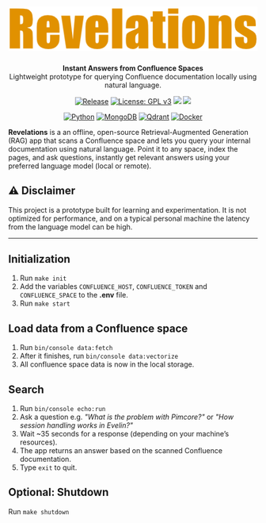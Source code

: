 <h1 align="center"><img src="docs/images/revelations.png" alt="Revelations"/></h1>
<p align="center">
  <b>Instant Answers from Confluence Spaces</b><br>
  Lightweight prototype for querying Confluence documentation locally using natural language.
</p>

<p align="center">
   <a href="https://github.com/rebelist/revelations/releases"><img src="https://img.shields.io/badge/Release-0.3.0--dev-e63946?logo=github&logoColor=white" alt="Release" /></a>
   <a href="https://www.gnu.org/licenses/gpl-3.0.html"><img src="https://img.shields.io/badge/License-GPLv3-blue.svg" alt="License: GPL v3" /></a>
   <a href="https://github.com/rebelist/revelations/actions/workflows/tests.yaml"><img src="https://github.com/rebelist/revelations/actions/workflows/tests.yaml/badge.svg" /></a>
   <a href="https://codecov.io/gh/rebelist/revelations" ><img src="https://codecov.io/gh/rebelist/revelations/graph/badge.svg?token=0FWI5KLNLH"/></a>
</p>

<p align="center">
  <a href="https://www.python.org/"><img src="https://img.shields.io/badge/Python-3.13-blue?logo=python&logoColor=white" alt="Python" /></a>
  <a href="https://www.mongodb.com/"><img src="https://img.shields.io/badge/Database-MongoDB-4ea94b?logo=mongodb&logoColor=white" alt="MongoDB" /></a>
  <a href="https://qdrant.tech/"><img src="https://img.shields.io/badge/VectorDB-Qdrant-e6462c?logo=qdrant&logoColor=white" alt="Qdrant" /></a>
  <a href="https://www.docker.com/"><img src="https://img.shields.io/badge/Container-Docker-2496ED?logo=docker&logoColor=white" alt="Docker" /></a>
</p>

**Revelations** is a an offline, open-source Retrieval-Augmented Generation (RAG) app that scans a Confluence space
and lets you query your internal documentation using natural language.
Point it to any space, index the pages, and ask questions, instantly get relevant answers using your preferred language model (local or remote).

## ⚠️ Disclaimer

This project is a prototype built for learning and experimentation. It is not optimized for performance, and on a typical personal machine the latency from the language model can be high.

---

## Initialization

1. Run `make init`
2. Add the variables `CONFLUENCE_HOST`, `CONFLUENCE_TOKEN` and `CONFLUENCE_SPACE` to the **.env** file.
3. Run `make start`

## Load data from a Confluence space

1. Run `bin/console data:fetch`
2. After it finishes, run `bin/console data:vectorize`
3. All confluence space data is now in the local storage.

## Search

1. Run `bin/console echo:run`
2. Ask a question e.g. _"What is the problem with Pimcore?"_ or _"How session handling works in Evelin?"_
3. Wait ~35 seconds for a response (depending on your machine’s resources).
4. The app returns an answer based on the scanned Confluence documentation.
5. Type `exit` to quit.

## Optional: Shutdown

Run `make shutdown`